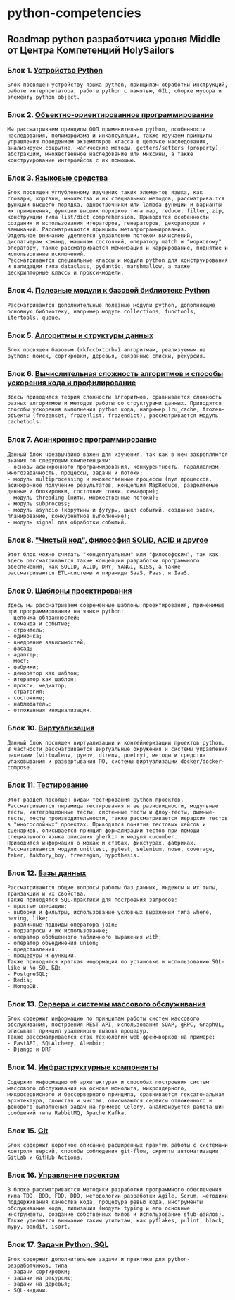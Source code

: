 # python-competencies

##  Roadmap python разработчика уровня Middle от Центра Компетенций HolySailors

### Блок 1. [Устройство Python](./blok_1/BLOCK1.md) 
    Блок посвящен устройству языка python, принципам обработки инструкций, работе интерпретатора, работе python с памятью, GIL, сборке мусора и элементу python object.
### Блок 2. [Объектно-ориентированное программирование](./blok_2/BLOCK2.md)
    Мы рассматриваем принципы ООП применительно python, особенности наследования, полиморфизма и инкапсуляции, также изучаем принципы управления поведением экземпляров класса в цепочке наследования, анализируем сокрытие, магические методы, getters/setters (property), абстракции, множественное наследование или миксины, а также конструирование интерфейсов с их помощью.
### Блок 3. [Языковые средства](./blok_3/BLOCK3.md)
    Блок посвящен углубленному изучению таких элементов языка, как словари, кортэжи, множества и их специальных методов, рассматрива.тся функции высшего порядка, однострочники или lambda-функции и варианты их применения, функции высших порядков типа map, reduce, filter, zip, конструкции типа list/dict comprehension. Приводятся особенности создания и использования итераторов, генераторов, декораторов и замыканий. Рассматриваются принципы метапрограммирования.
    Отдельное внимание уделяется управлению потоком вычислений, диспатчерам команд, машинам состояний, оператору match и "моржовому" оператору, также рассматривается мемоизация и каррирование, поднятие и использование исключений.
    Рассматриваются специальные классы и модули python для конструирования и валидации типа dataclass, pydantic, marshmallow, а также дескрипторные классы и прокси-модели.
### Блок 4. [Полезные модули к базовой библиотеке Python](./blok_4/BLOCK4.md)
    Рассматриваются дополнительные полезные модули python, дополняющие основную библиотеку, например модуль collections, functools, itertools, queue.
### Блок 5. [Алгоритмы и структуры данных](./blok_5/BLOCK5.md)
    Блок посвящен базовым (rkfccbxtcrbv) алгоритмам, реализуемым на python: поиск, сортировки, деревья, связанные списки, рекурсия.
### Блок 6. [Вычислительная сложность алгоритмов и способы ускорения кода и профилирование](./blok_6/BLOCK6.md)
    Здесь приводится теория сложности алгоритмов, сравнивается сложность разных алгоритмов и методов работы со структурами данных. Приводятся способы ускорения выполнения python кода, например lru_cache, frozen-объекты (frozenset, frozenlist, frozendict), рассматривается модуль cachetools.
### Блок 7. [Асинхронное программирование](./blok_7/BLOCK7.md)
    Данный блок чрезвычайно важен для изучения, так как в нем закрепляются знания по следующим компетенциям:
    - основы асинхронного программирования, конкурентность, параллелизм, многозадачность, процессы, задачи и потоки;
    - модуль multiprocessing и множественные процессы (пул процессов, асинхронное получение результатов, концепция MapReduce, разделяемые данные и блокировки, состояние гонки, семафоры);
    - модуль threading (нити, множественные потоки);
    - модуль subprocess;
    - модуль asyncio (корутины и футуры, цикл событий, создание задач, планирование, конкурентное выполнение);
    - модуль signal для обработки событий.
### Блок 8. ["Чистый код", философия SOLID, ACID и другое](./blok_8/BLOCK8.md)
    Этот блок можно считать "концептуальным" или "философским", так как здесь рассматриваются такие концепции разработки программного обеспечения, как SOLID, ACID, DRY, YANGI, KISS, а также рассматриваются ETL-системы и пирамиды SaaS, Paas, и IaaS.
### Блок 9. [Шаблоны проектирования](./blok_9/BLOCK9.md)
    Здесь мы рассматриваем современные шаблоны проектирования, применимые при программировании на языке python:
    - цепочка обязанностей;
    - команда и событие;
    - строитель;
    - одиночка;
    - внедрение зависимостей;
    - фасад;
    - адаптер;
    - мост;
    - фабрики;
    - декоратор как шаблон;
    - итератор как шаблон;
    - прокси, медиатор;
    - стратегия;
    - состояние;
    - наблюдатель;
    - отложенная инициализация.
### Блок 10. [Виртуализация](./blok_10/BLOCK10.md)
    Данный блок посвящен виртуализации и контейнеризации проектов python. В частности рассматриваются виртуальные окружения и системы управления пакетами (virtualenv, pyenv, direnv, poetry), методы и средства упаковывания и развертывания ПО, системы виртуализации docker/docker-compose.
### Блок 11. [Тестирование](./blok_11/BLOCK11.md)
    Этот раздел посвящен видам тестирования python проектов. Рассматривается пирамида тестирования и ее разновидности, модульные тесты, интеграционные тесты, системные тесты и флоу-тесты, дымные-тесты, тесты производительности, также рассматривается иерархия тестов в "многослойных" проектах. Приводятся понятия тестовых кейсов и сценариев, описывается принцип формализации тестов при помощи специального языка описания gherkin и модуля cucumber.
    Приводится информация о моках и стабах, фикстурах, фабриках.
    Рассматриваются модули unittest, pytest, selenium, nose, coverage, faker, faktory_boy, freezegun, hypothesis.
### Блок 12. [Базы данных](./blok_12/BLOCK12.md)
    Рассматриваются общие вопросы работы баз данных, индексы и их типы, транзакции и их свойства.
    Также приводятся SQL-практики для построения запросов:
    - простые операции;
    - выборки и фильтры, использование условных выражений типа where, having, like;
    - различные подвиды оператора join;
    - подзапросы и их использование;
    - оператор обобщенного табличного выражения with;
    - оператор объединения union;
    - представления;
    - процедуры и функции.
    Также приводится краткая информация по установке и использованию SQL-like и No-SQL БД:
    - PostgreSQL;
    - Redis;
    - MongoDB.
### Блок 13. [Сервера и системы массового обслуживания](./blok_13/BLOCK13.md)
    Блок содержит информацию по принципам работы систем массового обслуживания, построения REST API, использования SOAP, gRPC, GraphQL, описывает принцип удаленного вызова процедур.
    Также расссматривается стэк технологий web-фреймворков на примере:
    - FastAPI, SQLAlchemy, Alembic;
    - Django и DRF
### Блок 14. [Инфраструктурные компоненты](./blok_14/BLOCK14.md)
    Содержит информацию об архитектурах и способах построения систем массового обслуживания на основе монолита, микроядерного, микросервисного и бессерверного принципа, сравнивается гексагональная архитектура, слоистая и чистая, описываются сервисы отложенного и фонового выполнения задач на примере Celery, анализируется работа шин сообщений типа RabbitMQ, Apache Kafka.
### Блок 15. [Git](./blok_15/BLOCK15.md)
    Блок содержит короткое описание расширенных практик работы с системами контроля версий, способы соблюдения git-flow, скрипты автоматизации GitLab и GitHub Actions.
### Блок 16. [Управление проектом](./blok_16/BLOCK16.md)
    В блоке рассматриваются методики разработки программного обеспечения типа TDD, BDD, FDD, DDD, методологии разработки Agile, Scrum, методики поддерживания качества кода, процедура ревью кода, инструменты обслуживание кода, типизация (модуль typing и его основные инструменты, создание собственных типов и использование stub-файлов).
    Также уделяется внимание таким утилитам, как pyflakes, pulint, black, mypy, bandit, isort.
### Блок 17. [Задачи Python, SQL](./blok_17/BLOCK18.md)
    Блок содержит дополнительные задачи и практики для python-разработчиков, типа
    - задачи сортировки;
    - задачи на рекурсию;
    - задачи на деревья;
    - SQL-задачи.
